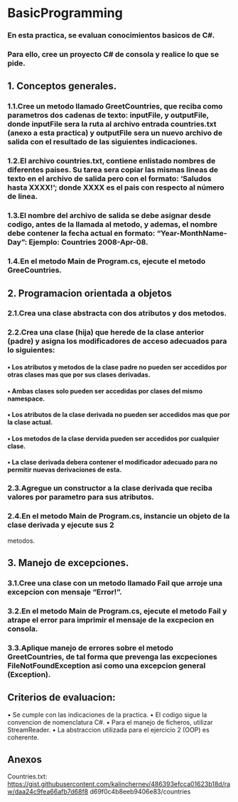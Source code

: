 # BasicProgramming

### En esta practica, se evaluan conocimientos basicos de C#.
### Para ello, cree un proyecto C# de consola y realice lo que se pide.
## 1. Conceptos generales.
### 1.1.Cree un metodo llamado GreetCountries, que reciba como parametros dos cadenas de texto: inputFile, y outputFile, donde inputFile sera la ruta al archivo entrada countries.txt (anexo a esta practica) y outputFile sera un nuevo archivo de salida con el resultado de las siguientes indicaciones.
### 1.2.El archivo countries.txt, contiene enlistado nombres de diferentes paises. Su tarea sera copiar las mismas lineas de texto en el archivo de salida pero con el formato: ‘Saludos hasta XXXX!’; donde XXXX es el pais con respecto al número de linea.

### 1.3.El nombre del archivo de salida se debe asignar desde codigo, antes de la llamada al metodo, y ademas, el nombre debe contener la fecha actual en formato: “Year-MonthName-Day”: Ejemplo: Countries 2008-Apr-08.
### 1.4.En el metodo Main de Program.cs, ejecute el metodo GreeCountries.
## 2. Programacion orientada a objetos
### 2.1.Crea una clase abstracta con dos atributos y dos metodos.
### 2.2.Crea una clase (hija) que herede de la clase anterior (padre) y asigna los modificadores de acceso adecuados para lo siguientes:
 #### • Los atributos y metodos de la clase padre no pueden ser accedidos por otras clases mas que por sus clases derivadas.
 #### • Ambas clases solo pueden ser accedidas por clases del mismo namespace.
 #### • Los atributos de la clase derivada no pueden ser accedidos mas que por la clase actual.
 #### • Los metodos de la clase dervida pueden ser accedidos por cualquier clase.
 #### • La clase derivada debera contener el modificador adecuado para no permitir nuevas derivaciones de esta.
### 2.3.Agregue un constructor a la clase derivada que reciba valores por parametro para sus atributos.
### 2.4.En el metodo Main de Program.cs, instancie un objeto de la clase derivada y ejecute sus 2
metodos.
## 3. Manejo de excepciones.
### 3.1.Cree una clase con un metodo llamado Fail que arroje una excepcion con mensaje “Error!”.
### 3.2.En el metodo Main de Program.cs, ejecute el metodo Fail y atrape el error para imprimir el mensaje de la excpecion en consola.
### 3.3.Aplique manejo de errores sobre el metodo GreetCountries, de tal forma que prevenga las excpeciones FileNotFoundException asi como una excepcion general (Exception).

## Criterios de evaluacion:
  • Se cumple con las indicaciones de la practica.
  • El codigo sigue la convencion de nomenclatura C#.
  • Para el manejo de ficheros, utilizar StreamReader.
  • La abstraccion utilizada para el ejercicio 2 (OOP) es coherente.
## Anexos
Countries.txt:
https://gist.githubusercontent.com/kalinchernev/486393efcca01623b18d/raw/daa24c9fea66afb7d68f8
d69f0c4b8eeb9406e83/countries

